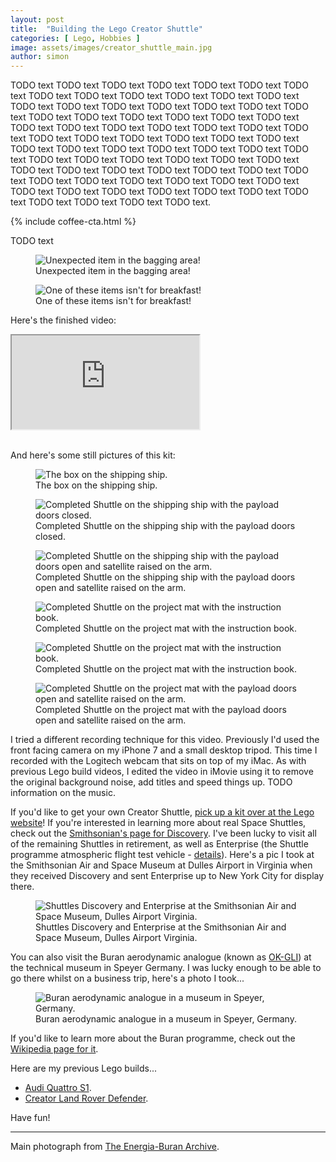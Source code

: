 ```yaml
---
layout: post
title:  "Building the Lego Creator Shuttle"
categories: [ Lego, Hobbies ]
image: assets/images/creator_shuttle_main.jpg
author: simon
---
```


TODO text TODO text TODO text TODO text TODO text TODO text TODO text TODO text TODO text TODO text TODO text TODO text TODO text TODO text TODO text TODO text TODO text TODO text TODO text TODO text TODO text TODO text TODO text TODO text TODO text TODO text TODO text TODO text TODO text TODO text TODO text TODO text TODO text TODO text TODO text TODO text TODO text TODO text TODO text TODO text TODO text TODO text TODO text TODO text TODO text TODO text TODO text TODO text TODO text TODO text TODO text TODO text TODO text TODO text TODO text TODO text TODO text TODO text TODO text TODO text TODO text TODO text TODO text TODO text TODO text TODO text TODO text TODO text TODO text TODO text TODO text TODO text TODO text TODO text TODO text TODO text.

{% include coffee-cta.html %}

TODO text

<figure class="figure">
  <img src="{{ site.baseurl }}/assets/images/creator_shuttle_receipt.jpg" alt="Unexpected item in the bagging area!">
  <figcaption class="figure-caption text-center">Unexpected item in the bagging area!</figcaption>
</figure>

<figure class="figure">
  <img src="{{ site.baseurl }}/assets/images/creator_shuttle_breakfast_items.jpg" alt="One of these items isn't for breakfast!">
  <figcaption class="figure-caption text-center">One of these items isn't for breakfast!</figcaption>
</figure>

Here's the finished video:

<div class="embed-responsive embed-responsive-16by9">
  <iframe class="embed-responsive-item" src="https://www.youtube.com/embed/oNYa7CJxuRA?si=Z6Jwt1s3ZM94a2MC" allowfullscreen></iframe>
</div><br/>

And here's some still pictures of this kit:

<div class="slick-carousel">
    <div>
        <figure class="figure">
        <img src="{{ site.baseurl }}/assets/images/creator_shuttle_box_shipping_ship.jpg" class="figure-img img-fluid" alt="The box on the shipping ship.">
        <figcaption class="figure-caption text-center">The box on the shipping ship.</figcaption>
        </figure>
    </div>
    <div>
        <figure class="figure">
        <img src="{{ site.baseurl }}/assets/images/creator_shuttle_shipping_ship_doors_closed.jpg" class="figure-img img-fluid" alt="Completed Shuttle on the shipping ship with the payload doors closed.">
        <figcaption class="figure-caption text-center">Completed Shuttle on the shipping ship with the payload doors closed.</figcaption>
        </figure>
    </div>
    <div>
        <figure class="figure">
        <img src="{{ site.baseurl }}/assets/images/creator_shuttle_shipping_ship_doors_open.jpg" class="figure-img img-fluid" alt="Completed Shuttle on the shipping ship with the payload doors open and satellite raised on the arm.">
        <figcaption class="figure-caption text-center">Completed Shuttle on the shipping ship with the payload doors open and satellite raised on the arm.</figcaption>
        </figure>
    </div>
    <div>
        <figure class="figure">
        <img src="{{ site.baseurl }}/assets/images/creator_shuttle_mat_instructions_1.jpg" class="figure-img img-fluid" alt="Completed Shuttle on the project mat with the instruction book.">
        <figcaption class="figure-caption text-center">Completed Shuttle on the project mat with the instruction book.</figcaption>
        </figure>
    </div>
    <div>
        <figure class="figure">
        <img src="{{ site.baseurl }}/assets/images/creator_shuttle_mat_instructions_2.jpg" class="figure-img img-fluid" alt="Completed Shuttle on the project mat with the instruction book.">
        <figcaption class="figure-caption text-center">Completed Shuttle on the project mat with the instruction book.</figcaption>
        </figure>
    </div>
    <div>
        <figure class="figure">
        <img src="{{ site.baseurl }}/assets/images/creator_shuttle_mat_doors_open.jpg" class="figure-img img-fluid" alt="Completed Shuttle on the project mat with the payload doors open and satellite raised on the arm.">
        <figcaption class="figure-caption text-center">Completed Shuttle on the project mat with the payload doors open and satellite raised on the arm.</figcaption>
        </figure>
    </div>
</div>

I tried a different recording technique for this video.  Previously I'd used the front facing camera on my iPhone 7 and a small desktop tripod.  This time I recorded with the Logitech webcam that sits on top of my iMac.  As with previous Lego build videos, I edited the video in iMovie using it to remove the original background noise, add titles and speed things up.  TODO information on the music.

If you'd like to get your own Creator Shuttle, [pick up a kit over at the Lego website](https://www.lego.com/en-gb/product/space-shuttle-31134)!  If you're interested in learning more about real Space Shuttles, check out the [Smithsonian's page for Discovery](https://airandspace.si.edu/collection-objects/space-shuttle-discovery/nasm_A20120325000).  I've been lucky to visit all of the remaining Shuttles in retirement, as well as Enterprise (the Shuttle programme atmospheric flight test vehicle - [details](https://en.wikipedia.org/wiki/Space_Shuttle_Enterprise)).  Here's a pic I took at the Smithsonian Air and Space Museum at Dulles Airport in Virginia when they received Discovery and sent Enterprise up to New York City for display there.

<figure class="figure">
  <img src="{{ site.baseurl }}/assets/images/creator_shuttle_discovery_enterprise.jpg" alt="Shuttles Discovery and Enterprise at the Smithsonian Air and Space Museum, Dulles Airport Virginia.">
  <figcaption class="figure-caption text-center">Shuttles Discovery and Enterprise at the Smithsonian Air and Space Museum, Dulles Airport Virginia.</figcaption>
</figure>

You can also visit the Buran aerodynamic analogue (known as [OK-GLI](https://en.wikipedia.org/wiki/OK-GLI)) at the technical museum in Speyer Germany.  I was lucky enough to be able to go there whilst on a business trip, here's a photo I took...

<figure class="figure">
  <img src="{{ site.baseurl }}/assets/images/creator_shuttle_buran_okgli.jpg" alt="Buran aerodynamic analogue in a museum in Speyer, Germany.">
  <figcaption class="figure-caption text-center">Buran aerodynamic analogue in a museum in Speyer, Germany.</figcaption>
</figure>

If you'd like to learn more about the Buran programme, check out the [Wikipedia page for it](https://en.wikipedia.org/wiki/Buran_programme).

Here are my previous Lego builds... 

* [Audi Quattro S1](/building-the-lego-audi-quattro).  
* [Creator Land Rover Defender](/building-the-lego-creator-land-rover-defender).

Have fun!

---
Main photograph from [The Energia-Buran Archive](https://buranarchive.space/picture?/596/category/24-ok_ks_003).